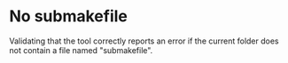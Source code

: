No submakefile
===

Validating that the tool correctly reports an error if the current folder does not contain a file named "submakefile".

